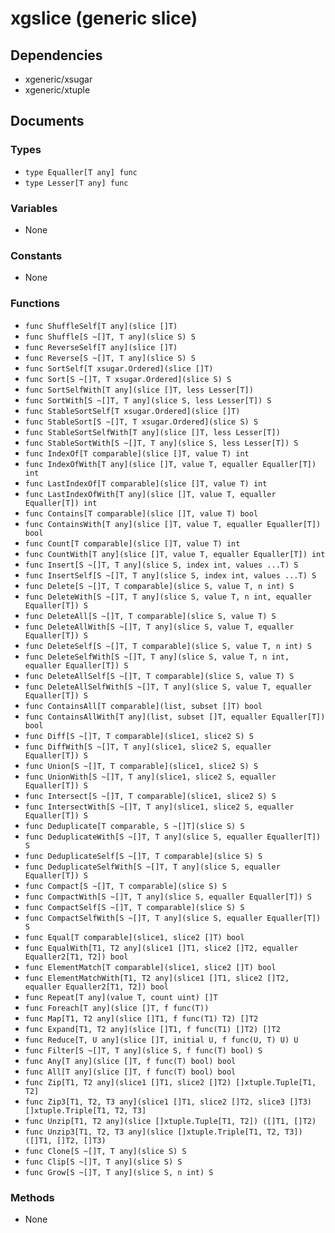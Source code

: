 # xgslice (generic slice)

## Dependencies

+ xgeneric/xsugar
+ xgeneric/xtuple

## Documents

### Types

+ `type Equaller[T any] func`
+ `type Lesser[T any] func`

### Variables

+ None

### Constants

+ None

### Functions

+ `func ShuffleSelf[T any](slice []T)`
+ `func Shuffle[S ~[]T, T any](slice S) S`
+ `func ReverseSelf[T any](slice []T)`
+ `func Reverse[S ~[]T, T any](slice S) S`
+ `func SortSelf[T xsugar.Ordered](slice []T)`
+ `func Sort[S ~[]T, T xsugar.Ordered](slice S) S`
+ `func SortSelfWith[T any](slice []T, less Lesser[T])`
+ `func SortWith[S ~[]T, T any](slice S, less Lesser[T]) S`
+ `func StableSortSelf[T xsugar.Ordered](slice []T)`
+ `func StableSort[S ~[]T, T xsugar.Ordered](slice S) S`
+ `func StableSortSelfWith[T any](slice []T, less Lesser[T])`
+ `func StableSortWith[S ~[]T, T any](slice S, less Lesser[T]) S`
+ `func IndexOf[T comparable](slice []T, value T) int`
+ `func IndexOfWith[T any](slice []T, value T, equaller Equaller[T]) int`
+ `func LastIndexOf[T comparable](slice []T, value T) int`
+ `func LastIndexOfWith[T any](slice []T, value T, equaller Equaller[T]) int`
+ `func Contains[T comparable](slice []T, value T) bool`
+ `func ContainsWith[T any](slice []T, value T, equaller Equaller[T]) bool`
+ `func Count[T comparable](slice []T, value T) int`
+ `func CountWith[T any](slice []T, value T, equaller Equaller[T]) int`
+ `func Insert[S ~[]T, T any](slice S, index int, values ...T) S`
+ `func InsertSelf[S ~[]T, T any](slice S, index int, values ...T) S`
+ `func Delete[S ~[]T, T comparable](slice S, value T, n int) S`
+ `func DeleteWith[S ~[]T, T any](slice S, value T, n int, equaller Equaller[T]) S`
+ `func DeleteAll[S ~[]T, T comparable](slice S, value T) S`
+ `func DeleteAllWith[S ~[]T, T any](slice S, value T, equaller Equaller[T]) S`
+ `func DeleteSelf[S ~[]T, T comparable](slice S, value T, n int) S`
+ `func DeleteSelfWith[S ~[]T, T any](slice S, value T, n int, equaller Equaller[T]) S`
+ `func DeleteAllSelf[S ~[]T, T comparable](slice S, value T) S`
+ `func DeleteAllSelfWith[S ~[]T, T any](slice S, value T, equaller Equaller[T]) S`
+ `func ContainsAll[T comparable](list, subset []T) bool`
+ `func ContainsAllWith[T any](list, subset []T, equaller Equaller[T]) bool`
+ `func Diff[S ~[]T, T comparable](slice1, slice2 S) S`
+ `func DiffWith[S ~[]T, T any](slice1, slice2 S, equaller Equaller[T]) S`
+ `func Union[S ~[]T, T comparable](slice1, slice2 S) S`
+ `func UnionWith[S ~[]T, T any](slice1, slice2 S, equaller Equaller[T]) S`
+ `func Intersect[S ~[]T, T comparable](slice1, slice2 S) S`
+ `func IntersectWith[S ~[]T, T any](slice1, slice2 S, equaller Equaller[T]) S`
+ `func Deduplicate[T comparable, S ~[]T](slice S) S`
+ `func DeduplicateWith[S ~[]T, T any](slice S, equaller Equaller[T]) S`
+ `func DeduplicateSelf[S ~[]T, T comparable](slice S) S`
+ `func DeduplicateSelfWith[S ~[]T, T any](slice S, equaller Equaller[T]) S`
+ `func Compact[S ~[]T, T comparable](slice S) S`
+ `func CompactWith[S ~[]T, T any](slice S, equaller Equaller[T]) S`
+ `func CompactSelf[S ~[]T, T comparable](slice S) S`
+ `func CompactSelfWith[S ~[]T, T any](slice S, equaller Equaller[T]) S`
+ `func Equal[T comparable](slice1, slice2 []T) bool`
+ `func EqualWith[T1, T2 any](slice1 []T1, slice2 []T2, equaller Equaller2[T1, T2]) bool`
+ `func ElementMatch[T comparable](slice1, slice2 []T) bool`
+ `func ElementMatchWith[T1, T2 any](slice1 []T1, slice2 []T2, equaller Equaller2[T1, T2]) bool`
+ `func Repeat[T any](value T, count uint) []T`
+ `func Foreach[T any](slice []T, f func(T))`
+ `func Map[T1, T2 any](slice []T1, f func(T1) T2) []T2`
+ `func Expand[T1, T2 any](slice []T1, f func(T1) []T2) []T2`
+ `func Reduce[T, U any](slice []T, initial U, f func(U, T) U) U`
+ `func Filter[S ~[]T, T any](slice S, f func(T) bool) S`
+ `func Any[T any](slice []T, f func(T) bool) bool`
+ `func All[T any](slice []T, f func(T) bool) bool`
+ `func Zip[T1, T2 any](slice1 []T1, slice2 []T2) []xtuple.Tuple[T1, T2]`
+ `func Zip3[T1, T2, T3 any](slice1 []T1, slice2 []T2, slice3 []T3) []xtuple.Triple[T1, T2, T3]`
+ `func Unzip[T1, T2 any](slice []xtuple.Tuple[T1, T2]) ([]T1, []T2)`
+ `func Unzip3[T1, T2, T3 any](slice []xtuple.Triple[T1, T2, T3]) ([]T1, []T2, []T3)`
+ `func Clone[S ~[]T, T any](slice S) S`
+ `func Clip[S ~[]T, T any](slice S) S`
+ `func Grow[S ~[]T, T any](slice S, n int) S`

### Methods

+ None
